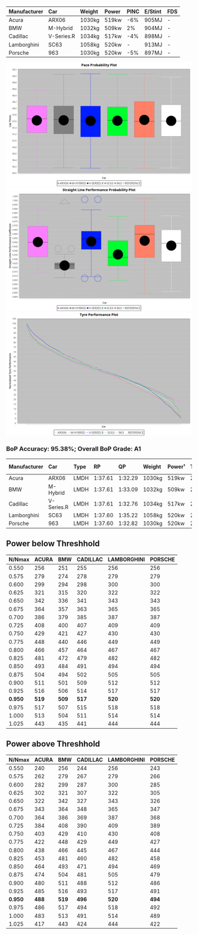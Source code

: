 |Manufacturer|Car|Weight|Power|PINC|E/Stint|FDS|
|:-|:-|:-|:-|:-|:-|:-|
|Acura|ARX06|1030kg|519kw|-6%|905MJ|-|
|BMW|M-Hybrid|1032kg|509kw|2%|904MJ|-|
|Cadillac|V-Series.R|1034kg|517kw|-4%|898MJ|-|
|Lamborghini|SC63|1058kg|520kw|-|913MJ|-|
|Porsche|963|1030kg|520kw|-5%|897MJ|-|

![PACECHART](./IMG/AUTO.png)
![STRAIGHTLINEPERFORMANCECHART](./IMG/AUTO_sp.png)
![TYREPERFORMANCECHART](./IMG/AUTO_tw.png)

### BoP Accuracy: 95.38%; Overall BoP Grade: A1
|Manufacturer|Car|Type|RP|QP|Weight|Power¹|Threshhold|PINC|Power²|E/Stint|AVG Vmax|FDS|RDLC|L/Stint|BOP-Grade|ModelAccuracy|ModelPoints|Match%|
|:-|:-|:-|:-|:-|:-|:-|:-|:-|:-|:-|:-|:-|:-|:-|:-|:-|:-|:-|
|Acura|ARX06|LMDH|1:37.61|1:32.29|1030kg|519kw|210.0kph|-6%|488kw|905MJ|314.19kph|-|1.04|30|+B1|100.00%|995|85.07%|
|BMW|M-Hybrid|LMDH|1:37.61|1:33.09|1032kg|509kw|210.0kph|2%|519kw|904MJ|311.92kph|-|1.04|30|~A1|98.60%|1690|100.00%|
|Cadillac|V-Series.R|LMDH|1:37.61|1:32.76|1034kg|517kw|210.0kph|-4%|496kw|898MJ|313.97kph|-|1.03|30|~A1|88.58%|2033|100.00%|
|Lamborghini|SC63|LMDH|1:37.60|1:35.22|1058kg|520kw|210.0kph|-|520kw|913MJ|312.29kph|-|1.03|30|+A2|96.77%|419|91.82%|
|Porsche|963|LMDH|1:37.60|1:32.82|1030kg|520kw|210.0kph|-5%|494kw|897MJ|314.77kph|-|1.04|30|~A1|93.05%|5740|100.00%|

## Power below Threshhold
|N/Nmax|ACURA|BMW|CADILLAC|LAMBORGHINI|PORSCHE|
|:-|:-|:-|:-|:-|:-|
|0.550|256|251|255|256|256|
|0.575|279|274|278|279|279|
|0.600|299|294|298|300|300|
|0.625|321|315|320|322|322|
|0.650|342|336|341|343|343|
|0.675|364|357|363|365|365|
|0.700|386|379|385|387|387|
|0.725|408|400|407|409|409|
|0.750|429|421|427|430|430|
|0.775|448|440|446|449|449|
|0.800|466|457|464|467|467|
|0.825|481|472|479|482|482|
|0.850|493|484|491|494|494|
|0.875|504|494|502|505|505|
|0.900|511|501|509|512|512|
|0.925|516|506|514|517|517|
|**0.950**|**519**|**509**|**517**|**520**|**520**|
|0.975|517|507|515|518|518|
|1.000|513|504|511|514|514|
|1.025|443|435|441|444|444|

## Power above Threshhold
|N/Nmax|ACURA|BMW|CADILLAC|LAMBORGHINI|PORSCHE|
|:-|:-|:-|:-|:-|:-|
|0.550|240|256|244|256|243|
|0.575|262|279|267|279|266|
|0.600|282|299|287|300|285|
|0.625|302|321|307|322|305|
|0.650|322|342|327|343|326|
|0.675|343|364|348|365|347|
|0.700|364|386|369|387|368|
|0.725|384|408|390|409|389|
|0.750|403|429|410|430|408|
|0.775|422|448|429|449|427|
|0.800|438|466|445|467|444|
|0.825|453|481|460|482|458|
|0.850|464|493|471|494|469|
|0.875|474|504|481|505|479|
|0.900|480|511|488|512|486|
|0.925|485|516|493|517|491|
|**0.950**|**488**|**519**|**496**|**520**|**494**|
|0.975|486|517|494|518|492|
|1.000|483|513|491|514|489|
|1.025|417|443|424|444|422|
